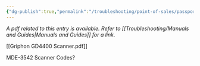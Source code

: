 ```yaml
---
{"dg-publish":true,"permalink":"/troubleshooting/point-of-sales/passport/griphon-scanner/"}
---
```


*A pdf related to this entry is available.  Refer to [[Troubleshooting/Manuals and Guides\|Manuals and Guides]] for a link.*

[[Griphon GD4400 Scanner.pdf]]

MDE-3542 Scanner Codes?

